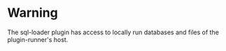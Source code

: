 # Warning

The sql-loader plugin has access to locally run databases and files of the plugin-runner's host.
